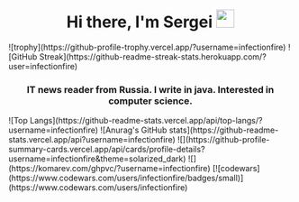 <h1 align="center">Hi there, I'm Sergei</a> 
<img src="https://github.com/blackcater/blackcater/raw/main/images/Hi.gif" height="32"/></h1>
![trophy](https://github-profile-trophy.vercel.app/?username=infectionfire)
![GitHub Streak](https://github-readme-streak-stats.herokuapp.com/?user=infectionfire)
<h3 align="center">IT news reader from Russia. I write in java. Interested in computer science.</h3>
![Top Langs](https://github-readme-stats.vercel.app/api/top-langs/?username=infectionfire)
![Anurag's GitHub stats](https://github-readme-stats.vercel.app/api?username=infectionfire)
![](https://github-profile-summary-cards.vercel.app/api/cards/profile-details?username=infectionfire&theme=solarized_dark)
![](https://komarev.com/ghpvc/?username=infectionfire)
[![codewars](https://www.codewars.com/users/infectionfire/badges/small)](https://www.codewars.com/users/infectionfire) 




